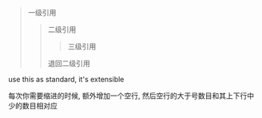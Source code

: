 > 一级引用
>
>> 二级引用
>>
>>> 三级引用
>>
>> 退回二级引用

use this as standard, it's extensible

每次你需要缩进的时候, 额外增加一个空行, 然后空行的大于号数目和其上下行中少的数目相对应